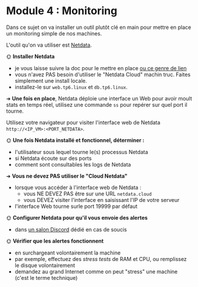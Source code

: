 # Module 4 : Monitoring

Dans ce sujet on va installer un outil plutôt clé en main pour mettre en place un monitoring simple de nos machines.

L'outil qu'on va utiliser est [Netdata](https://learn.netdata.cloud/docs/agent/packaging/installer/methods/kickstart).

🌞 **Installer Netdata**

- je vous laisse suivre la doc pour le mettre en place [ou ce genre de lien](https://wiki.crowncloud.net/?How_to_Install_Netdata_on_Rocky_Linux_9)
- vous n'avez PAS besoin d'utiliser le "Netdata Cloud" machin truc. Faites simplement une install locale.
- installez-le sur `web.tp6.linux` et `db.tp6.linux`.

➜ **Une fois en place**, Netdata déploie une interface un Web pour avoir moult stats en temps réel, utilisez une commande `ss` pour repérer sur quel port il tourne.

Utilisez votre navigateur pour visiter l'interface web de Netdata `http://<IP_VM>:<PORT_NETDATA>`.

🌞 **Une fois Netdata installé et fonctionnel, déterminer :**

- l'utilisateur sous lequel tourne le(s) processus Netdata
- si Netdata écoute sur des ports
- comment sont consultables les logs de Netdata

➜ **Vous ne devez PAS utiliser le "Cloud Netdata"**

- lorsque vous accéder à l'interface web de Netdata :
  - vous NE DEVEZ PAS être sur une URL `netdata.cloud`
  - vous DEVEZ visiter l'interface en saisissant l'IP de votre serveur
- l'interface Web tourne surle port 19999 par défaut

🌞 **Configurer Netdata pour qu'il vous envoie des alertes** 

- dans [un salon Discord](https://learn.netdata.cloud/docs/agent/health/notifications/discord) dédié en cas de soucis

🌞 **Vérifier que les alertes fonctionnent**

- en surchargeant volontairement la machine 
- par exemple, effectuez des *stress tests* de RAM et CPU, ou remplissez le disque volontairement
- demandez au grand Internet comme on peut "stress" une machine (c'est le terme technique)
